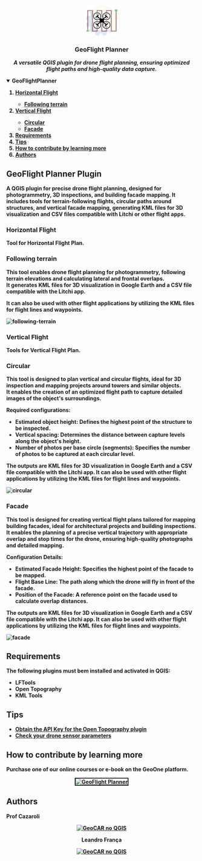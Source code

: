 <!-- PROJECT LOGO -->
<p align="center">
    <img src="https://github.com/OpenGeoOne/qgis-drone-flight-planner/blob/main/images/GeoFlightPlanner.png" alt="Logo" width="85" height="80">
  <h3 align="center">GeoFlight Planner</h3>
  <p align="center">
    <b><i>A versatile QGIS plugin for drone flight planning, ensuring optimized flight paths and high-quality data capture.</i><b>
    <br />
  </p>
</p>
        
        
<!-- TABLE OF CONTENTS -->
<details open="open">
  <summary>GeoFlightPlanner</summary>
  <ol>
      <li><a href='#horizontal-flight'>Horizontal Flight</a></li>
         <ul>
           <li><a href="#following-terrain">Following terrain</a></li>
        </ul>
      <li><a href='#vertical-flight'>Vertical Flight</a></li>
        <ul>
          <li><a href="#circular">Circular</a></li>
          <li><a href="#facade">Facade</a></li>
       </ul>
    <li><a href="#requirements">Requirements</a></li>
    <li><a href="#tips">Tips</a></li>
    <li><a href="#how-to-contribute-by-learning-more">How to contribute by learning more</a></li>
    <li><a href="#authors">Authors</a></li>
  </ol>
</details>


## GeoFlight Planner Plugin
<p>A QGIS plugin for precise drone flight planning, designed for photogrammetry, 3D inspections, and building facade mapping. It includes tools for terrain-following flights, circular paths around structures, and vertical facade mapping, generating KML files for 3D visualization and CSV files compatible with Litchi or other flight apps.<br></p>

### Horizontal Flight
Tool for Horizontal Flight Plan.
<div align="center">
</div>

### Following terrain
This tool enables drone flight planning for photogrammetry, following terrain elevations and calculating lateral and frontal overlaps.<br>
It generates <b>KML</b> files for 3D visualization in <b>Google Earth</b> and a <b>CSV</b> file compatible with the <b>Litchi app</b>.
<p>It can also be used with other flight applications by utilizing the KML files for flight lines and waypoints.</p>

![following-terrain](https://github.com/user-attachments/assets/86042dcb-0d89-4c7b-9789-f989d6d86e91)

### Vertical Flight
Tools for Vertical Flight Plan.
<div align="center">
</div>

### Circular
This tool is designed to plan vertical and circular flights, ideal for 3D inspection and mapping projects around towers and similar objects.<br>
It enables the creation of an optimized flight path to capture detailed images of the object's surroundings.
<p><b>Required configurations:</b></p>
<ul>
  <li><b>Estimated object height:</b><span> Defines the highest point of the structure to be inspected.<o:p></o:p></span></li>
  <li class="MsoNormal" style=""><b><span>Vertical spacing:</span></b><span> Determines the distance between capture levels along the object's height.<o:p></o:p></span></li>
  <li class="MsoNormal" style=""><b><span>Number of photos per base circle (segments):</span></b><span> Specifies the number of photos to be captured at each circular level.<o:p></o:p></span></li>
</ul>
<p><span>The outputs are <b>KML</b> files for 3D visualization in <b>Google Earth</b> and a <b>CSV</b> file compatible with the <b>Litchi app</b>. It can also be used with other flight applications by utilizing the KML files for flight lines and waypoints.</span></p>

![circular](https://github.com/user-attachments/assets/166372ad-0bed-4ca4-be2b-14b03dd5350d)


### Facade
This tool is designed for creating vertical flight plans tailored for mapping building facades, ideal for architectural projects and building inspections.
It enables the planning of a precise vertical trajectory with appropriate overlap and stop times for the drone, ensuring high-quality photographs and detailed mapping.</span></p>
<p class="MsoNormal"><b>Configuration Details:</b></p>
<ul style="margin-top: 0cm;" type="disc">
  <li><b><span>Estimated Facade Height:</span></b><span> Specifies the highest point of the facade to be mapped.</span></li>
  <li><b><span>Flight Base Line:</span></b><span> The path along which the drone will fly in front of the facade.</span></li>
  <li><b><span>Position of the Facade:</span></b><span> A reference point on the facade used to calculate overlap distances.</span></li>
</ul>
<p class="MsoNormal"><span>The outputs are <b>KML</b> files for 3D visualization in <b>Google Earth</b> and a <b>CSV</b> file compatible with the <b>Litchi app</b>. It can also be used with other flight applications by utilizing the KML files for flight lines and waypoints.</span></p>

![facade](https://github.com/user-attachments/assets/6566854d-cc7a-48f4-9016-2230e5657ddb)


## Requirements
The following plugins must bem installed and activated in QGIS:
<ul style="margin-top: 0cm;" type="disc">
  <li><b>LFTools</b></li>
  <li><b>Open Topography</b></li>
  <li><b>KML Tools</b></li>
</ul>

## Tips
<ul style="margin-top: 0cm;" type="disc">
  <li><a href="https://geoone.com.br/opentopography-qgis/">Obtain the API Key for the Open Topography plugin</a><o:p></o:p></span></li>
  <li><a href="https://geoone.com.br/plano-de-voo-para-drone-com-python/#sensor">Check your drone sensor parameters</a><o:p></o:p></li>
</ul>

## How to contribute by learning more
Purchase one of our online courses or e-book on the GeoOne platform.
<div style="text-align: center;"><a
 href="https://portal.geoone.com.br/m/courses"><img
 style="border: 2px solid ;" alt="GeoFlight Planner"
 title="CURSO NA GEOONE"
 src="https://geoone.com.br/wp-content/uploads/2024/11/Capas-combo.png"></a>
<br>
</div>


## Authors
Prof Cazaroli 
<div style="text-align: center;"><a
 href="https://www.linkedin.com/in/prof-cazaroli-458377274/"><img
 style="border: 0px solid ;width: 20px" alt="GeoCAR no QGIS"
 title="Prof Cazaroli"
 src="https://user-images.githubusercontent.com/52215653/163875911-3ff4d34b-bf67-4b2b-9d2c-8525c1c011a6.png"></a>
<br>

Leandro França
<div style="text-align: center;"><a
 href="https://www.linkedin.com/in/leandro-fran%C3%A7a-93093714b/"><img
 style="border: 0px solid ;width: 20px" alt="GeoCAR no QGIS"
 title="Leandro França"
 src="https://user-images.githubusercontent.com/52215653/163875911-3ff4d34b-bf67-4b2b-9d2c-8525c1c011a6.png"></a>
<br>

